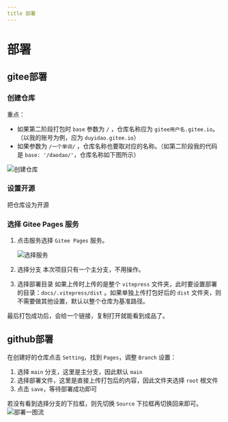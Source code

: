 ```yaml
---
title 部署
---
```

# 部署

## gitee部署

### 创建仓库
重点：
- 如果第二阶段打包时 `base` 参数为 `/` ，仓库名称应为 `gitee用户名.gitee.io`。（以我的账号为例，应为 `duyidao.gitee.io`）
- 如果参数为 `/一个单词/` ，仓库名称也要取对应的名称。（如第二阶段我的代码是 `base: '/daodao/'`，仓库名称如下图所示）

![创建仓库](https://s1.ax1x.com/2023/02/01/pSBXbdg.png)

### 设置开源
把仓库设为开源

### 选择 Gitee Pages 服务
1. 点击服务选择 `Gitee Pages` 服务。

    ![选择服务](https://s1.ax1x.com/2023/02/01/pSBvp9A.png)

2. 选择分支
   本次项目只有一个主分支，不用操作。
3. 选择部署目录
   如果上传时上传的是整个 `vitepress` 文件夹，此时要设置部署的目录：`docs/.vitepress/dist` 。如果单独上传打包好后的 `dist` 文件夹，则不需要做其他设置，默认以整个仓库为基准路径。

最后打包成功后，会给一个链接，复制打开就能看到成品了。

## github部署

在创建好的仓库点击 `Setting`，找到 `Pages`，调整 `Branch` 设置：
1. 选择 `main` 分支，这里是主分支，因此默认 `main` 
2. 选择部署文件，这里是直接上传打包后的内容，因此文件夹选择 `root` 根文件
3. 点击 `save`，等待部署成功即可

若没有看到选择分支的下拉框，则先切换 `Source` 下拉框再切换回来即可。
![部署一图流](https://pic.imgdb.cn/item/675260bad0e0a243d4de6f10.png)